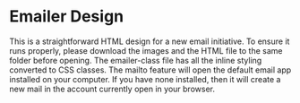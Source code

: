 # Emailer Design
This is a straightforward HTML design for a new email initiative.
To ensure it runs properly, please download the images and the HTML file to the same folder before opening. The emailer-class file has all the inline styling converted to CSS classes. 
The mailto feature will open the default email app installed on your computer. If you have none installed, then it will create a new mail in the account currently open in your browser.
